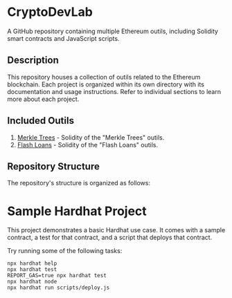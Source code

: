 # CryptoDevLab

A GitHub repository containing multiple Ethereum outils, including Solidity smart contracts and JavaScript scripts.

## Description

This repository houses a collection of outils related to the Ethereum blockchain. Each project is organized within its own directory with its documentation and usage instructions. Refer to individual sections to learn more about each project.

## Included Outils

1. [Merkle Trees](/contracts/Whitelist.sol) - Solidity of the "Merkle Trees" outils.
2. [Flash Loans](/contracts/FlashLoanExample.sol) - Solidity of the "Flash Loans" outils.

## Repository Structure

The repository's structure is organized as follows:

# Sample Hardhat Project

This project demonstrates a basic Hardhat use case. It comes with a sample contract, a test for that contract, and a script that deploys that contract.

Try running some of the following tasks:

```shell
npx hardhat help
npx hardhat test
REPORT_GAS=true npx hardhat test
npx hardhat node
npx hardhat run scripts/deploy.js
```
